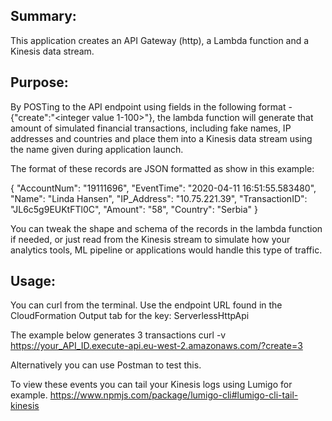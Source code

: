 ## Summary:
This application creates an API Gateway (http), a Lambda function and a Kinesis data stream.

## Purpose:
By POSTing to the API endpoint using fields in the following format -  {"create":"<integer value 1-100>"}, the lambda function will generate that amount of simulated financial transactions, including fake names, IP addresses and countries and place them into a Kinesis data stream using the name given during application launch.

The format of these records are JSON formatted as show in this example:

{
  "AccountNum": "19111696",
  "EventTime": "2020-04-11 16:51:55.583480",
  "Name": "Linda Hansen",
  "IP_Address": "10.75.221.39",
  "TransactionID": "JL6c5g9EUKtFTl0C",
  "Amount": "58",
  "Country": "Serbia"
}

You can tweak the shape and schema of the records in the lambda function if needed, or just read from the Kinesis stream to simulate how your analytics tools, ML pipeline or applications would handle this type of traffic.

## Usage:
You can curl from the terminal. Use the endpoint URL found in the CloudFormation Output tab for the key: ServerlessHttpApi

The example below generates 3 transactions
curl -v https://your_API_ID.execute-api.eu-west-2.amazonaws.com/?create=3

Alternatively you can use Postman to test this.

To view these events you can tail your Kinesis logs using Lumigo for example.
https://www.npmjs.com/package/lumigo-cli#lumigo-cli-tail-kinesis